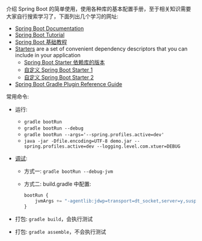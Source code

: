 介绍 Spring Boot 的简单使用，使用各种库的基本配置手册，至于相关知识需要大家自行搜索学习了，下面列出几个学习的网址:

* [Spring Boot Documentation](https://docs.spring.io/spring-boot/docs/current/reference/htmlsingle/#boot-documentation)
* [Spring Boot Tutorial](https://www.tutorialspoint.com/spring_boot/index.htm)
* [ Spring Boot 基础教程](https://github.com/ityouknow/spring-boot-leaning)
* [Starters](https://docs.spring.io/spring-boot/docs/current-SNAPSHOT/reference/htmlsingle/#using-boot-starter) are a set of convenient dependency descriptors that you can include in your application
  * [Spring Boot Starter 依赖库的版本](https://github.com/spring-projects/spring-boot/tree/master/spring-boot-project/spring-boot-starters)
  * [自定义 Spring Boot Starter 1](https://juejin.im/entry/58d37630570c350058c2c15c)
  * [自定义 Spring Boot Starter 2](https://www.jianshu.com/p/4735fe7ae921)
* [Spring Boot Gradle Plugin Reference Guide](https://docs.spring.io/spring-boot/docs/2.3.0.GRADLE-SNAPSHOT/gradle-plugin/reference/html/)

常用命令:

* 运行:
  * `gradle bootRun`
  * `gradle bootRun --debug`
  * `gradle bootRun --args='--spring.profiles.active=dev'`
  * `java -jar -Dfile.encoding=UTF-8 demo.jar --spring.profiles.active=dev --logging.level.com.xtuer=DEBUG`
  
* [调试](https://docs.spring.io/spring-boot/docs/1.5.21.RELEASE/reference/html/howto-build.html#howto-remote-debug-gradle-run):

  * 方式一:  `gradle bootRun --debug-jvm`

  * 方式二: build.gradle 中配置:

    ```js
    bootRun {
        jvmArgs += "-agentlib:jdwp=transport=dt_socket,server=y,suspend=n,address=5005"
    }
    ```

* 打包: `gradle build`，会执行测试

* 打包: `gradle assemble`，不会执行测试

